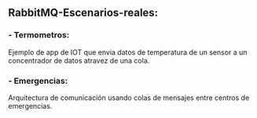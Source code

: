 ## RabbitMQ-Escenarios-reales:

### - Termometros:
Ejemplo de app de IOT que envia datos de temperatura de un sensor a un concentrador de datos atravez de una cola.

### - Emergencias:
Arquitectura de comunicación usando colas de mensajes entre centros de emergencias.
